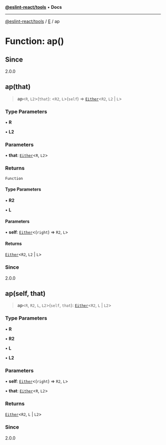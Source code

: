 [**@eslint-react/tools**](../../../README.md) • **Docs**

***

[@eslint-react/tools](../../../README.md) / [E](../README.md) / ap

# Function: ap()

## Since

2.0.0

## ap(that)

> **ap**\<`R`, `L2`\>(`that`): \<`R2`, `L`\>(`self`) => [`Either`](../type-aliases/Either.md)\<`R2`, `L2` \| `L`\>

### Type Parameters

• **R**

• **L2**

### Parameters

• **that**: [`Either`](../type-aliases/Either.md)\<`R`, `L2`\>

### Returns

`Function`

#### Type Parameters

• **R2**

• **L**

#### Parameters

• **self**: [`Either`](../type-aliases/Either.md)\<(`right`) => `R2`, `L`\>

#### Returns

[`Either`](../type-aliases/Either.md)\<`R2`, `L2` \| `L`\>

### Since

2.0.0

## ap(self, that)

> **ap**\<`R`, `R2`, `L`, `L2`\>(`self`, `that`): [`Either`](../type-aliases/Either.md)\<`R2`, `L` \| `L2`\>

### Type Parameters

• **R**

• **R2**

• **L**

• **L2**

### Parameters

• **self**: [`Either`](../type-aliases/Either.md)\<(`right`) => `R2`, `L`\>

• **that**: [`Either`](../type-aliases/Either.md)\<`R`, `L2`\>

### Returns

[`Either`](../type-aliases/Either.md)\<`R2`, `L` \| `L2`\>

### Since

2.0.0
